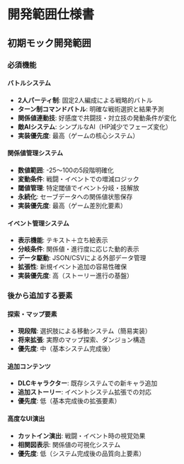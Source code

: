 # 開発範囲仕様書

## 初期モック開発範囲

### 必須機能

#### バトルシステム
- **2人パーティ制**: 固定2人編成による戦略的バトル
- **ターン制コマンドバトル**: 明確な戦術選択と結果予測
- **関係値連動技**: 好感度で共闘技・対立技の発動条件が変化
- **敵AIシステム**: シンプルなAI（HP減少でフェーズ変化）
- **実装優先度**: 最高（ゲームの核心システム）

#### 関係値管理システム
- **数値範囲**: -25～100の5段階明確化
- **変動条件**: 戦闘・イベントでの増減ロジック
- **閾値管理**: 特定閾値でイベント分岐・技解放
- **永続化**: セーブデータへの関係値状態保存
- **実装優先度**: 最高（ゲーム差別化要素）

#### イベント管理システム
- **表示機能**: テキスト＋立ち絵表示
- **分岐条件**: 関係値・進行度に応じた動的表示
- **データ駆動**: JSON/CSVによる外部データ管理
- **拡張性**: 新規イベント追加の容易性確保
- **実装優先度**: 高（ストーリー進行の基盤）

### 後から追加する要素

#### 探索・マップ要素
- **現段階**: 選択肢による移動システム（簡易実装）
- **将来拡張**: 実際のマップ探索、ダンジョン構造
- **優先度**: 中（基本システム完成後）

#### 追加コンテンツ
- **DLCキャラクター**: 既存システムでの新キャラ追加
- **追加ストーリー**: イベントシステム拡張での対応
- **優先度**: 低（基本完成後の拡張要素）

#### 高度なUI演出
- **カットイン演出**: 戦闘・イベント時の視覚効果
- **相関図表示**: 関係値の可視化システム  
- **優先度**: 低（システム完成後の品質向上要素）